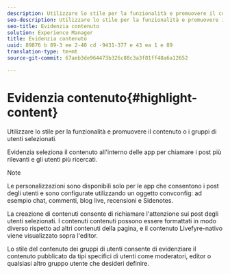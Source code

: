 ```yaml
---
description: Utilizzare lo stile per la funzionalità e promuovere il contenuto o i gruppi di utenti selezionati.
seo-description: Utilizzare lo stile per la funzionalità e promuovere il contenuto o i gruppi di utenti selezionati.
seo-title: Evidenzia contenuto
solution: Experience Manager
title: Evidenzia contenuto
uuid: 89876 b 89-3 ee 2-40 cd -9431-377 e 43 ea 1 e 89
translation-type: tm+mt
source-git-commit: 67aeb3de964473b326c88c3a3f81ff48a6a12652

---
```



# Evidenzia contenuto{#highlight-content}

Utilizzare lo stile per la funzionalità e promuovere il contenuto o i gruppi di utenti selezionati.

Evidenzia seleziona il contenuto all&#39;interno delle app per chiamare i post più rilevanti e gli utenti più ricercati.

>[!NOTE]
>
>Le personalizzazioni sono disponibili solo per le app che consentono i post degli utenti e sono configurate utilizzando un oggetto convconfig: ad esempio chat, commenti, blog live, recensioni e Sidenotes.

La creazione di contenuti consente di richiamare l&#39;attenzione sui post degli utenti selezionati. I contenuti contenuti possono essere formattati in modo diverso rispetto ad altri contenuti della pagina, e il contenuto Livefyre-nativo viene visualizzato sopra l&#39;editor.

Lo stile del contenuto dei gruppi di utenti consente di evidenziare il contenuto pubblicato da tipi specifici di utenti come moderatori, editor o qualsiasi altro gruppo utente che desideri definire.
